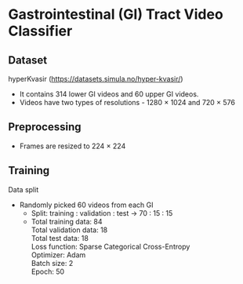 # Gastrointestinal (GI) Tract Video Classifier
## Dataset
hyperKvasir (https://datasets.simula.no/hyper-kvasir/) <br>
* It contains 314 lower GI videos and 60 upper GI videos. <be>
* Videos have two types of resolutions - 1280 × 1024 and 720 × 576 <be>

## Preprocessing
* Frames are resized to 224 × 224 <br>

## Training
Data split <br>
- Randomly picked 60 videos from each GI <br>
    - Split: training : validation : test -> 70 : 15 : 15 <br>
    - Total training data: 84 <br>
Total validation data: 18 <br>
Total test data: 18 <br>
Loss function: Sparse Categorical Cross-Entropy <br>
Optimizer: Adam <br>
Batch size: 2 <br>
Epoch: 50 <br>







